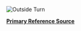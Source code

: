 ![Outside Turn](https://countrytwostep.files.wordpress.com/2020/04/outside-turn-gif.gif?w=500)

[**Primary Reference Source**](https://countryswingaz.com/2018/12/22/outside-turn/)


